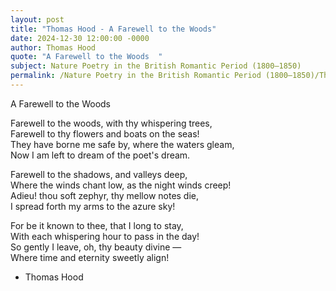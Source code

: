 ```yaml
---
layout: post
title: "Thomas Hood - A Farewell to the Woods"
date: 2024-12-30 12:00:00 -0000
author: Thomas Hood
quote: "A Farewell to the Woods  "
subject: Nature Poetry in the British Romantic Period (1800–1850)
permalink: /Nature Poetry in the British Romantic Period (1800–1850)/Thomas Hood/Thomas Hood - A Farewell to the Woods
---
```


A Farewell to the Woods  

Farewell to the woods, with thy whispering trees,  
Farewell to thy flowers and boats on the seas!  
They have borne me safe by, where the waters gleam,  
Now I am left to dream of the poet's dream.  

Farewell to the shadows, and valleys deep,  
Where the winds chant low, as the night winds creep!  
Adieu! thou soft zephyr, thy mellow notes die,  
I spread forth my arms to the azure sky!  

For be it known to thee, that I long to stay,  
With each whispering hour to pass in the day!  
So gently I leave, oh, thy beauty divine —  
Where time and eternity sweetly align!

- Thomas Hood
